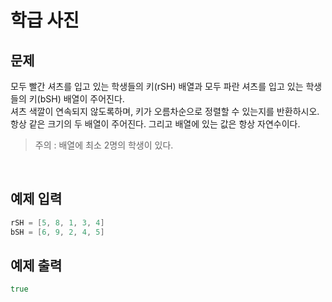 # **학급 사진**

## **문제**

모두 빨간 셔츠를 입고 있는 학생들의 키(rSH) 배열과 모두 파란 셔츠를 입고 있는 학생들의 키(bSH) 배열이 주어진다.
</br>
셔츠 색깔이 연속되지 않도록하며, 키가 오름차순으로 정렬할 수 있는지를 반환하시오.
</br>
항상 같은 크기의 두 배열이 주어진다. 그리고 배열에 있는 값은 항상 자연수이다.

> 주의 : 배열에 최소 2명의 학생이 있다.

</br>

## 예제 입력

```go
rSH = [5, 8, 1, 3, 4]
bSH = [6, 9, 2, 4, 5]
```

## 예제 출력

```go
true
```